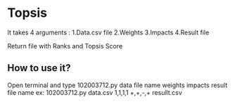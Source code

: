# Topsis
It takes 4 arguments :
    1.Data.csv file
    2.Weights
    3.Impacts
    4.Result file

Return file with Ranks and Topsis Score

## How to use it?
Open terminal and type 102003712.py data file name weights impacts result file name
ex: 102003712.py data.csv 1,1,1,1 +,+,-,+ resullt.csv 